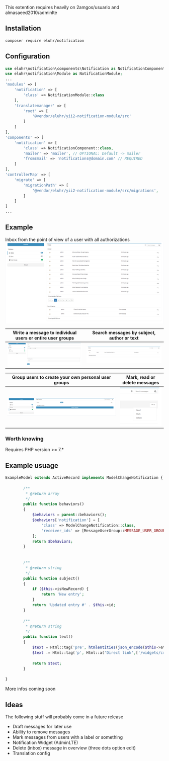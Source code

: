 
This extention requires heavily on 2amgos/usuario and almasaeed2010/adminlte

## Installation

````bash
composer require eluhr/notification
````

## Configuration

````php
use eluhr\notification\components\Notification as NotificationComponent;
use eluhr\notification\Module as NotificationModule;
...
'modules' => [
    'notification' => [
        'class' => NotificationModule::class
    ],
    'translatemanager' => [
        'root' => [
            '@vendor/eluhr/yii2-notification-module/src'
        ]
    ]
],
'components' => [
    'notification' => [
        'class' => NotificationComponent::class,
        'mailer' => 'mailer', // OPTIONAL: Default -> mailer
        'fromEmail' => 'notifications@domain.com' // REQUIRED
    ]
],
'controllerMap' => [
    'migrate' => [
        'migrationPath' => [
            '@vendor/eluhr/yii2-notification-module/src/migrations',
        ]
    ]
]
...
````

## Example 

Inbox from the point of view of a user with all authorizations
![Example inbox](./docs/images/inbox.png)


| Write a message to individual users or entire user groups  | Search messages by subject, author or text          |
|------------------------------------------------------------|-----------------------------------------------------|
| ![Compse message](./docs/images/compose-a-new-message.png) | ![Filtered inbox](./docs/images/filtered-inbox.png) |

| Group users to create your own personal user groups | Mark, read or delete messages                    |      
|-----------------------------------------------------|--------------------------------------------------|
| ![User group](./docs/images/user-groups.png)        | ![User group](./docs/images/message-options.png) |


### Worth knowing

Requires PHP version >= 7.*

## Example usuage

```php
ExampleModel extends ActiveRecord implements ModelChangeNotification {
        
        /**
         * @return array
         */
        public function behaviors()
        {
            $behaviors = parent::behaviors();
            $behaviors['notification'] = [
                'class' => ModelChangeNotification::class,
                'receiver_ids' => [MessageUserGroup::MESSAGE_USER_GROUP_ID_PREFIX . '1']
            ];
            return $behaviors;
        }
    
    
        /**
         * @return string
         */
        public function subject()
        {
            if ($this->isNewRecord) {
                return 'New entry';
            }
            return 'Updated entry #' . $this->id;
        }
    
        /**
         * @return string
         */
        public function text()
        {
            $text = Html::tag('pre', htmlentities(json_encode($this->attributes, JSON_PRETTY_PRINT)));
            $text .= Html::tag('p', Html::a('Direct link',['/widgets/crud/widget-template/view','id' => $this->id]));
    
            return $text;
        }
        
}
```

More infos coming soon

## Ideas

The following stuff will probably come in a future release

- Draft messages for later use
- Ability to remove messages
- Mark messages from users with a label or something
- Notification Widget (AdminLTE)
- Delete (inbox) message in overview (three dots option edit)
- Translation config
